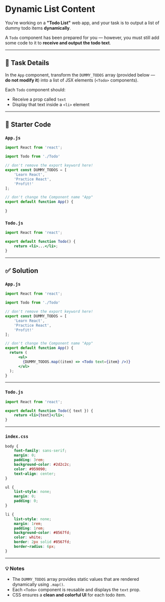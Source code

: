 # Dynamic List Content

You're working on a **"Todo List"** web app, and your task is to output a list of dummy todo items **dynamically**.  

A `Todo` component has been prepared for you — however, you must still add some code to it to **receive and output the todo text**.

---

## 🎯 Task Details

In the `App` component, transform the `DUMMY_TODOS` array (provided below — **do not modify it**) into a list of JSX elements (`<Todo>` components).

Each `Todo` component should:
- Receive a prop called `text`
- Display that text inside a `<li>` element

---

## 🧩 Starter Code

### `App.js`
```jsx
import React from 'react';

import Todo from './Todo'

// don't remove the export keyword here!
export const DUMMY_TODOS = [
    'Learn React',
    'Practice React',
    'Profit!'
];

// don't change the Component name "App"
export default function App() {
  
}
````

### `Todo.js`

```jsx
import React from 'react';

export default function Todo() {
    return <li>...</li>;
}
```

---

## ✅ Solution

### `App.js`

```jsx
import React from 'react';

import Todo from './Todo'

// don't remove the export keyword here!
export const DUMMY_TODOS = [
    'Learn React',
    'Practice React',
    'Profit!'
];

// don't change the Component name "App"
export default function App() {
  return (
      <ul>
        {DUMMY_TODOS.map((item) => <Todo text={item} />)}
      </ul>
  );
}
```

---

### `Todo.js`

```jsx
import React from 'react';

export default function Todo({ text }) {
    return <li>{text}</li>;
}
```

---

### `index.css`

```css
body {
    font-family: sans-serif;
    margin: 0;
    padding: 3rem;
    background-color: #2d2c2c;
    color: #959090;
    text-align: center;
}

ul {
    list-style: none;
    margin: 0;
    padding: 0;
}

li {
    list-style: none;
    margin: 1rem;
    padding: 1rem;
    background-color: #8567fd;
    color: white;
    border: 2px solid #8567fd;
    border-radius: 6px;
}
```

---

### 💡 Notes

* The `DUMMY_TODOS` array provides static values that are rendered dynamically using `.map()`.
* Each `<Todo>` component is reusable and displays the `text` prop.
* CSS ensures a **clean and colorful UI** for each todo item.